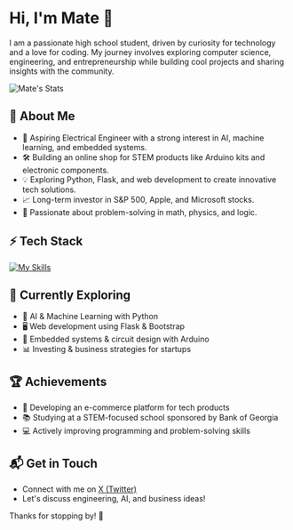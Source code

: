 # Hi, I'm Mate 👋  

I am a passionate high school student, driven by curiosity for technology and a love for coding. My journey involves exploring computer science, engineering, and entrepreneurship while building cool projects and sharing insights with the community.  

![Mate's Stats](https://github-readme-stats.vercel.app/api?username=matesoft2033&theme=vue-dark&show_icons=true&hide_border=true&count_private=true)

## 🚀 About Me  

- 🔭 Aspiring Electrical Engineer with a strong interest in AI, machine learning, and embedded systems.  
- 🛠️ Building an online shop for STEM products like Arduino kits and electronic components.  
- 💡 Exploring Python, Flask, and web development to create innovative tech solutions.  
- 📈 Long-term investor in S&P 500, Apple, and Microsoft stocks.  
- 🧩 Passionate about problem-solving in math, physics, and logic.  

## ⚡ Tech Stack  

[![My Skills](https://skillicons.dev/icons?i=python,flask,html,css,js,bootstrap,arduino,cpp,git,github,vscode,pycharm)](https://skillicons.dev)  

## 🌱 Currently Exploring  

- 🚀 AI & Machine Learning with Python  
- 🖥️ Web development using Flask & Bootstrap  
- 🔌 Embedded systems & circuit design with Arduino  
- 📊 Investing & business strategies for startups  

## 🏆 Achievements  

- 🎯 Developing an e-commerce platform for tech products  
- 📚 Studying at a STEM-focused school sponsored by Bank of Georgia  
- 💻 Actively improving programming and problem-solving skills  

## 📬 Get in Touch  

- Connect with me on [X (Twitter)](https://twitter.com/introvertedbot)  
- Let's discuss engineering, AI, and business ideas!  

Thanks for stopping by! 🚀  
